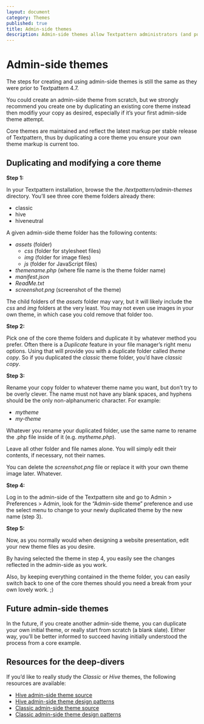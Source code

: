 ```yaml
---
layout: document
category: Themes
published: true
title: Admin-side themes
description: Admin-side themes allow Textpattern administrators (and publishers) to choose a specific theme for the admin-side presentation and panels.
---
```


# Admin-side themes

The steps for creating and using admin-side themes is still the same as they were prior to Textpattern 4.7.

You could create an admin-side theme from scratch, but we strongly recommend you create one by duplicating an existing core theme instead then modifiy your copy as desired, especially  if it’s your first admin-side theme attempt. 

Core themes are maintained and reflect the latest markup per stable release of Textpattern, thus by duplicating a core theme you ensure your own theme markup is current too.

## Duplicating and modifying a core theme

**Step 1:**

In your Textpattern installation, browse the the _/textpattern/admin-themes_ directory. You’ll see three core theme folders already there:

* classic
* hive
* hiveneutral

A given admin-side theme folder has the following contents:

* _assets_ (folder)
	* _css_ (folder for stylesheet files)
	* _img_ (folder for image files)
	* _js_ (folder for JavaScript files)
* _themename.php_ (where file name is the theme folder name)
* _manifest.json_
* _ReadMe.txt_
* _screenshot.png_ (screenshot of the theme)

The child folders of the _assets_ folder may vary, but it will likely include the _css_ and _img_ folders at the very least. You may not even use images in your own theme, in which case you cold remove that folder too.

**Step 2:**

Pick one of the core theme folders and duplicate it by whatever method you prefer. Often there is a *Duplicate* feature in your file manager’s right menu options. Using that will provide you with a duplicate folder called _theme copy_. So if you duplicated the _classic_ theme folder, you’d have _classic copy_.

**Step 3:**

Rename your copy folder to whatever theme name you want, but don’t try to be overly clever. The name must not have any blank spaces, and hyphens should be the only non-alphanumeric character. For example:

* _mytheme_
* _my-theme_

Whatever you rename your duplicated folder, use the same name to rename the .php file inside of it (e.g. _mytheme.php_).

Leave all other folder and file names alone. You will simply edit their contents, if necessary, not their names.

You can delete the _screenshot.png_ file or replace it with your own theme image later. Whatever.

**Step 4:**

Log in to the admin-side of the Textpattern site and go to Admin > Preferences > Admin, look for the “Admin-side theme” preference and use the select menu to change to your newly duplicated theme by the new name (step 3).

**Step 5:**

Now, as you normally would when designing a website presentation, edit your new theme files as you desire.

By having selected the theme in step 4, you easily see the changes reflected in the admin-side as you work.

Also, by keeping everything contained in the theme folder, you can easily switch back to one of the core themes should you need a break from your own lovely work. ;)

## Future admin-side themes

In the future, if you create another admin-side theme, you can  duplicate your own initial theme, or really start from scratch (a blank slate). Either way, you’ll be better informed to succeed having initially understood the process from a core example. 

## Resources for the deep-divers

If you’d like to really study the _Classic_ or _Hive_ themes, the following resources are available:

* [Hive admin-side theme source](https://github.com/philwareham/textpattern-hive-admin-theme)
* [Hive admin-side theme design patterns](http://design-patterns.textpattern.io/)
* [Classic admin-side theme source](https://github.com/philwareham/textpattern-classic-admin-theme)
* [Classic admin-side theme design patterns](http://design-patterns-classic.textpattern.io/)
